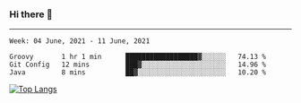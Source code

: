 ### Hi there 👋
---
<!--START_SECTION:waka-->
```text
Week: 04 June, 2021 - 11 June, 2021

Groovy       1 hr 1 min      ██████████████████▓░░░░░░   74.13 % 
Git Config   12 mins         ███▓░░░░░░░░░░░░░░░░░░░░░   14.96 % 
Java         8 mins          ██▓░░░░░░░░░░░░░░░░░░░░░░   10.20 % 
```
<!--END_SECTION:waka-->

[![Top Langs](https://github-readme-stats.vercel.app/api/top-langs/?username=HyunAh-iia&layout=compact)](https://github.com/anuraghazra/github-readme-stats)
<!--
**HyunAh-iia/HyunAh-iia** is a ✨ _special_ ✨ repository because its `README.md` (this file) appears on your GitHub profile.

Here are some ideas to get you started:

- 🔭 I’m currently working on ...
- 🌱 I’m currently learning ...
- 👯 I’m looking to collaborate on ...
- 🤔 I’m looking for help with ...
- 💬 Ask me about ...
- 📫 How to reach me: ...
- 😄 Pronouns: ...
- ⚡ Fun fact: ...
-->
